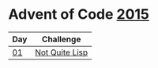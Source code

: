 # Advent of Code [2015](https://adventofcode.com/2015)

| Day                | Challenge                                             |
| ------------------ | ----------------------------------------------------- |
| [01](./src/d01.rs) | [Not Quite Lisp](https://adventofcode.com/2015/day/1) |
